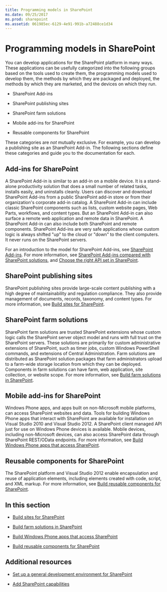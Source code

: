 ```yaml
---
title: Programming models in SharePoint
ms.date: 09/25/2017
ms.prod: sharepoint
ms.assetid: 061985ec-6129-4e91-991b-a72488ce1d34
---
```




# Programming models in SharePoint

You can develop applications for the SharePoint platform in many ways. These applications can be usefully categorized into the following groups based on the tools used to create them, the programming models used to develop them, the methods by which they are packaged and deployed, the methods by which they are marketed, and the devices on which they run.
  
    
    


- SharePoint Add-ins
    
  
- SharePoint publishing sites
    
  
- SharePoint farm solutions
    
  
- Mobile add-ins for SharePoint
    
  
- Reusable components for SharePoint
    
  
These categories are  *not*  mutually exclusive. For example, you can develop a publishing site as an SharePoint Add-in. The following sections define these categories and guide you to the documentation for each.
## Add-ins for SharePoint
<a name="Apps"> </a>

A SharePoint Add-in is similar to an add-in on a mobile device. It is a stand-alone productivity solution that does a small number of related tasks, installs easily, and uninstalls cleanly. Users can discover and download SharePoint Add-ins from a public SharePoint add-in store or from their organization's corporate add-in catalog. A SharePoint Add-in can include classic SharePoint components such as lists, custom website pages, Web Parts, workflows, and content types. But an SharePoint Add-in can also surface a remote web application and remote data in SharePoint. A SharePoint Add-in can also include both SharePoint and remote components. SharePoint Add-ins are very safe applications whose custom logic is always shifted "up" to the cloud or "down" to the client computers. It never runs on the SharePoint servers.
  
    
    
For an introduction to the model for SharePoint Add-ins, see  [SharePoint Add-ins](http://msdn.microsoft.com/library/cd1eda9e-8e54-4223-93a9-a6ea0d18df70%28Office.15%29.aspx). For more information, see  [SharePoint Add-ins compared with SharePoint solutions](sharepoint-add-ins-compared-with-sharepoint-solutions.md), and  [Choose the right API set in SharePoint](choose-the-right-api-set-in-sharepoint.md).
  
    
    

## SharePoint publishing sites
<a name="ECM"> </a>

SharePoint publishing sites provide large-scale content publishing with a high degree of maintainability and regulation compliance. They also provide management of documents, records, taxonomy, and content types. For more information, see  [Build sites for SharePoint](build-sites-for-sharepoint.md).
  
    
    

## SharePoint farm solutions
<a name="Solutions"> </a>

SharePoint farm solutions are trusted SharePoint extensions whose custom logic calls the SharePoint server object model and runs with full trust on the SharePoint servers. These solutions are primarily for custom administrative extensions of SharePoint, such as timer jobs, custom Windows PowerShell commands, and extensions of Central Administration. Farm solutions are distributed as SharePoint solution packages that farm administrators upload to a farm-wide storage location from which they can be deployed. Components in farm solutions can have farm, web application, site collection, or website scope. For more information, see  [Build farm solutions in SharePoint](build-farm-solutions-in-sharepoint.md).
  
    
    

## Mobile add-ins for SharePoint
<a name="Mobile"> </a>

Windows Phone apps, and apps built on non-Microsoft mobile platforms, can access SharePoint websites and data. Tools for building Windows Phone apps that interact with SharePoint are available for installation on Visual Studio 2010 and Visual Studio 2012. A SharePoint client managed API just for use on Windows Phone devices is available. Mobile devices, including non-Microsoft devices, can also access SharePoint data through SharePoint REST/OData endpoints. For more information, see  [Build Windows Phone apps that access SharePoint](build-windows-phone-apps-that-access-sharepoint.md).
  
    
    

## Reusable components for SharePoint
<a name="Reuse"> </a>

The SharePoint platform and Visual Studio 2012 enable encapsulation and reuse of application elements, including elements created with code, script, and XML markup. For more information, see  [Build reusable components for SharePoint](build-reusable-components-for-sharepoint.md).
  
    
    

## In this section
<a name="Reuse"> </a>


-  [Build sites for SharePoint](build-sites-for-sharepoint.md)
    
  
-  [Build farm solutions in SharePoint](build-farm-solutions-in-sharepoint.md)
    
  
-  [Build Windows Phone apps that access SharePoint](build-windows-phone-apps-that-access-sharepoint.md)
    
  
-  [Build reusable components for SharePoint](build-reusable-components-for-sharepoint.md)
    
  

## Additional resources
<a name="SP15devinSP_addlresources"> </a>


-  [Set up a general development environment for SharePoint](set-up-a-general-development-environment-for-sharepoint.md) 
  
-  [Add SharePoint capabilities](add-sharepoint-capabilities.md)
  

